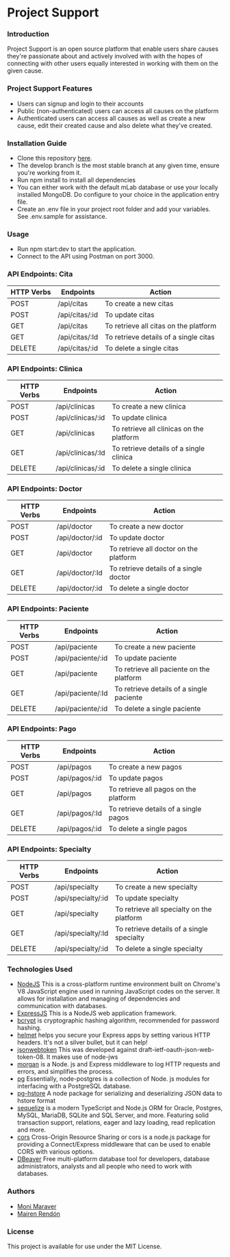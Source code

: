 # Project Support
### Introduction
Project Support is an open source platform that enable users share causes they're passionate about and actively involved with with the hopes of connecting with other users equally interested in working with them on the given cause.
### Project Support Features
* Users can signup and login to their accounts
* Public (non-authenticated) users can access all causes on the platform
* Authenticated users can access all causes as well as create a new cause, edit their created cause and also delete what they've created.
### Installation Guide
* Clone this repository [here](https://github.com/Mairendon/Api-bloque-II.git).
* The develop branch is the most stable branch at any given time, ensure you're working from it.
* Run npm install to install all dependencies
* You can either work with the default mLab database or use your locally installed MongoDB. Do configure to your choice in the application entry file.
* Create an .env file in your project root folder and add your variables. See .env.sample for assistance.
### Usage
* Run npm start:dev to start the application.
* Connect to the API using Postman on port 3000.
### API Endpoints: Cita
| HTTP Verbs | Endpoints | Action |
| --- | --- | --- |
| POST | /api/citas | To create a new citas |
| POST | /api/citas/:id | To update citas |
| GET | /api/citas | To retrieve all citas on the platform |
| GET | /api/citas/:Id | To retrieve details of a single citas |
| DELETE | /api/citas/:id | To delete a single citas |
### API Endpoints: Clinica
| HTTP Verbs | Endpoints | Action |
| --- | --- | --- |
| POST | /api/clinicas | To create a new clinica |
| POST | /api/clinicas/:id | To update clinica |
| GET | /api/clinicas | To retrieve all clinicas on the platform |
| GET | /api/clinicas/:Id | To retrieve details of a single clinica |
| DELETE | /api/clinicas/:id | To delete a single clinica |
### API Endpoints: Doctor
| HTTP Verbs | Endpoints | Action |
| --- | --- | --- |
| POST | /api/doctor | To create a new doctor |
| POST | /api/doctor/:id | To update doctor |
| GET | /api/doctor | To retrieve all doctor on the platform |
| GET | /api/doctor/:Id | To retrieve details of a single doctor |
| DELETE | /api/doctor/:id | To delete a single doctor |
### API Endpoints: Paciente
| HTTP Verbs | Endpoints | Action |
| --- | --- | --- |
| POST | /api/paciente | To create a new paciente |
| POST | /api/paciente/:id | To update paciente |
| GET | /api/paciente | To retrieve all paciente on the platform |
| GET | /api/paciente/:Id | To retrieve details of a single paciente |
| DELETE | /api/paciente/:id | To delete a single paciente |
### API Endpoints: Pago
| HTTP Verbs | Endpoints | Action |
| --- | --- | --- |
| POST | /api/pagos | To create a new pagos |
| POST | /api/pagos/:id | To update pagos |
| GET | /api/pagos | To retrieve all pagos on the platform |
| GET | /api/pagos/:Id | To retrieve details of a single pagos |
| DELETE | /api/pagos/:id | To delete a single pagos |
### API Endpoints: Specialty
| HTTP Verbs | Endpoints | Action |
| --- | --- | --- |
| POST | /api/specialty | To create a new specialty |
| POST | /api/specialty/:id | To update specialty |
| GET | /api/specialty | To retrieve all specialty on the platform |
| GET | /api/specialty/:Id | To retrieve details of a single specialty |
| DELETE | /api/specialty/:id | To delete a single specialty |


### Technologies Used
* [NodeJS](https://nodejs.org/) This is a cross-platform runtime environment built on Chrome's V8 JavaScript engine used in running JavaScript codes on the server. It allows for installation and managing of dependencies and communication with databases.
* [ExpressJS](https://www.expresjs.org/) This is a NodeJS web application framework.
* [bcrypt](https://www.npmjs.com/package/bcrypt)  is cryptographic hashing algorithm, recommended for password hashing.
* [helmet](https://helmetjs.github.io/) helps you secure your Express apps by setting various HTTP headers. It's not a silver bullet, but it can help!
* [jsonwebtoken](https://www.npmjs.com/package/jsonwebtoken) This was developed against draft-ietf-oauth-json-web-token-08. It makes use of node-jws
* [morgan](https://www.npmjs.com/package/morgan) is a Node. js and Express middleware to log HTTP requests and errors, and simplifies the process. 
* [pg](https://www.npmjs.com/package/pg) Essentially, node-postgres is a collection of Node. js modules for interfacing with a PostgreSQL database.
* [pg-hstore](https://www.npmjs.com/package/pg-hstore) A node package for serializing and deserializing JSON data to hstore format
* [sequelize](https://sequelize.org/) is a modern TypeScript and Node.js ORM for Oracle, Postgres, MySQL, MariaDB, SQLite and SQL Server, and more. Featuring solid transaction support, relations, eager and lazy loading, read replication and more.
* [cors](https://developer.mozilla.org/es/docs/Web/HTTP/CORS) Cross-Origin Resource Sharing or cors is a node.js package for providing a Connect/Express middleware that can be used to enable CORS with various options.
* [DBeaver](https://www.dbeaver.io/) Free multi-platform database tool for developers, database administrators, analysts and all people who need to work with databases.


### Authors
* [Moni Maraver](https://github.com/MoniMaraver)
* [Mairen Rendón](https://github.com/Mairendon)

### License
This project is available for use under the MIT License.
